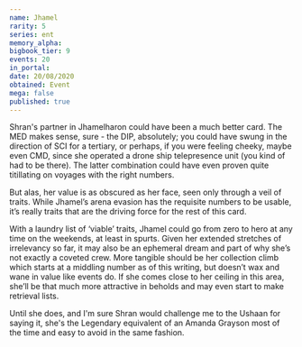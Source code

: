 ```yaml
---
name: Jhamel
rarity: 5
series: ent
memory_alpha:
bigbook_tier: 9
events: 20
in_portal:
date: 20/08/2020
obtained: Event
mega: false
published: true
---
```


Shran's partner in Jhamelharon could have been a much better card. The MED makes sense, sure - the DIP, absolutely; you could have swung in the direction of SCI for a tertiary, or perhaps, if you were feeling cheeky, maybe even CMD, since she operated a drone ship telepresence unit (you kind of had to be there). The latter combination could have even proven quite titillating on voyages with the right numbers.

But alas, her value is as obscured as her face, seen only through a veil of traits. While Jhamel’s arena evasion has the requisite numbers to be usable, it’s really traits that are the driving force for the rest of this card.

With a laundry list of ‘viable’ traits, Jhamel could go from zero to hero at any time on the weekends, at least in spurts. Given her extended stretches of irrelevancy so far, it may also be an ephemeral dream and part of why she’s not exactly a coveted crew. More tangible should be her collection climb which starts at a middling number as of this writing, but doesn’t wax and wane in value like events do. If she comes close to her ceiling in this area, she’ll be that much more attractive in beholds and may even start to make retrieval lists.

Until she does, and I'm sure Shran would challenge me to the Ushaan for saying it, she's the Legendary equivalent of an Amanda Grayson most of the time and easy to avoid in the same fashion.
